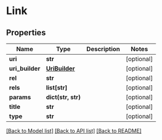 # Link

## Properties
Name | Type | Description | Notes
------------ | ------------- | ------------- | -------------
**uri** | **str** |  | [optional] 
**uri_builder** | [**UriBuilder**](UriBuilder.md) |  | [optional] 
**rel** | **str** |  | [optional] 
**rels** | **list[str]** |  | [optional] 
**params** | **dict(str, str)** |  | [optional] 
**title** | **str** |  | [optional] 
**type** | **str** |  | [optional] 

[[Back to Model list]](../README.md#documentation-for-models) [[Back to API list]](../README.md#documentation-for-api-endpoints) [[Back to README]](../README.md)

